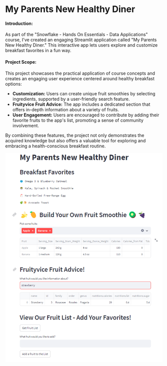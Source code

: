 # My Parents New Healthy Diner

#### Introduction:
As part of the "Snowflake - Hands On Essentials - Data Applications" course, I've created an engaging Streamlit application called "My Parents New Healthy Diner." This interactive app lets users explore and customize breakfast favorites in a fun way.

#### Project Scope:

This project showcases the practical application of course concepts and creates an engaging user experience centered around healthy breakfast options:
<ul>
<li><b>Customization:</b> Users can create unique fruit smoothies by selecting ingredients, supported by a user-friendly search feature.</li>
<li><b>Fruityvice Fruit Advice:</b> The app includes a dedicated section that offers in-depth information about a variety of fruits.</li>
<li><b>User Engagement:</b> Users are encouraged to contribute by adding their favorite fruits to the app's list, promoting a sense of community involvement.</li>
</ul>
<p>By combining these features, the project not only demonstrates the acquired knowledge but also offers a valuable tool for exploring and embracing a health-conscious breakfast routine.<p>

<a href="https://rvabonita-first-streamlit-app-streamlit-app-zmdb69.streamlit.app/"><img src="my_parents_new_healthy_diner.png"></img></a>
